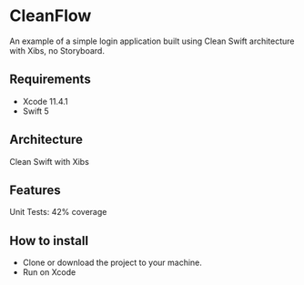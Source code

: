 # CleanFlow
An example of a simple login application built using Clean Swift architecture with Xibs, no Storyboard.

## Requirements

* Xcode 11.4.1
* Swift 5

## Architecture

Clean Swift with Xibs

## Features

Unit Tests: 42% coverage
  
## How to install

* Clone or download the project to your machine.
* Run on Xcode
